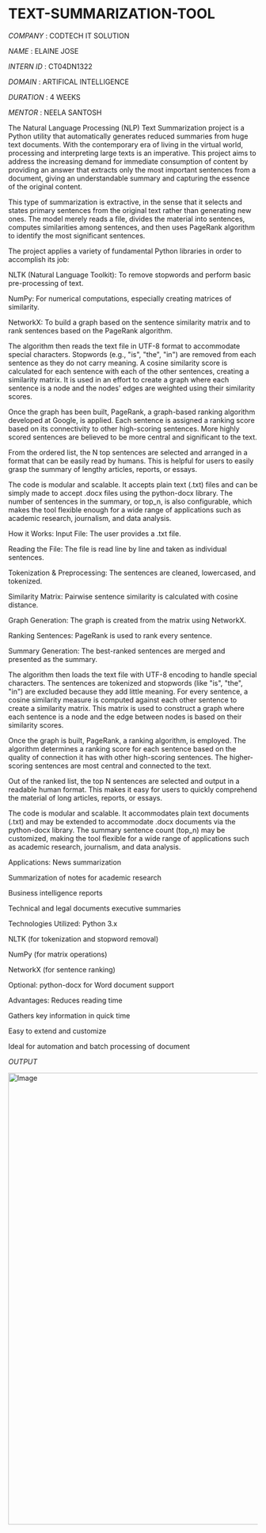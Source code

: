 # TEXT-SUMMARIZATION-TOOL

*COMPANY* : CODTECH IT SOLUTION

*NAME* : ELAINE JOSE

*INTERN ID* : CT04DN1322

*DOMAIN* : ARTIFICAL INTELLIGENCE

*DURATION* : 4 WEEKS

*MENTOR* : NEELA SANTOSH


The Natural Language Processing (NLP) Text Summarization project is a Python utility that automatically generates reduced summaries from huge text documents. With the contemporary era of living in the virtual world, processing and interpreting large texts is an imperative. This project aims to address the increasing demand for immediate consumption of content by providing an answer that extracts only the most important sentences from a document, giving an understandable summary and capturing the essence of the original content.

This type of summarization is extractive, in the sense that it selects and states primary sentences from the original text rather than generating new ones. The model merely reads a file, divides the material into sentences, computes similarities among sentences, and then uses PageRank algorithm to identify the most significant sentences.

The project applies a variety of fundamental Python libraries in order to accomplish its job:

NLTK (Natural Language Toolkit): To remove stopwords and perform basic pre-processing of text.

NumPy: For numerical computations, especially creating matrices of similarity.

NetworkX: To build a graph based on the sentence similarity matrix and to rank sentences based on the PageRank algorithm.

The algorithm then reads the text file in UTF-8 format to accommodate special characters. Stopwords (e.g., "is", "the", "in") are removed from each sentence as they do not carry meaning. A cosine similarity score is calculated for each sentence with each of the other sentences, creating a similarity matrix. It is used in an effort to create a graph where each sentence is a node and the nodes' edges are weighted using their similarity scores.

Once the graph has been built, PageRank, a graph-based ranking algorithm developed at Google, is applied. Each sentence is assigned a ranking score based on its connectivity to other high-scoring sentences. More highly scored sentences are believed to be more central and significant to the text.

From the ordered list, the N top sentences are selected and arranged in a format that can be easily read by humans. This is helpful for users to easily grasp the summary of lengthy articles, reports, or essays.

The code is modular and scalable. It accepts plain text (.txt) files and can be simply made to accept .docx files using the python-docx library. The number of sentences in the summary, or top_n, is also configurable, which makes the tool flexible enough for a wide range of applications such as academic research, journalism, and data analysis.

How it Works:
Input File: The user provides a .txt file.

Reading the File: The file is read line by line and taken as individual sentences.

Tokenization & Preprocessing: The sentences are cleaned, lowercased, and tokenized.

Similarity Matrix: Pairwise sentence similarity is calculated with cosine distance.

Graph Generation: The graph is created from the matrix using NetworkX.

Ranking Sentences: PageRank is used to rank every sentence.

Summary Generation: The best-ranked sentences are merged and presented as the summary.

The algorithm then loads the text file with UTF-8 encoding to handle special characters. The sentences are tokenized and stopwords (like "is", "the", "in") are excluded because they add little meaning. For every sentence, a cosine similarity measure is computed against each other sentence to create a similarity matrix. This matrix is used to construct a graph where each sentence is a node and the edge between nodes is based on their similarity scores.

Once the graph is built, PageRank, a ranking algorithm, is employed. The algorithm determines a ranking score for each sentence based on the quality of connection it has with other high-scoring sentences. The higher-scoring sentences are most central and connected to the text.

Out of the ranked list, the top N sentences are selected and output in a readable human format. This makes it easy for users to quickly comprehend the material of long articles, reports, or essays.

The code is modular and scalable. It accommodates plain text documents (.txt) and may be extended to accommodate .docx documents via the python-docx library. The summary sentence count (top_n) may be customized, making the tool flexible for a wide range of applications such as academic research, journalism, and data analysis.

Applications:
News summarization

Summarization of notes for academic research

Business intelligence reports

Technical and legal documents executive summaries

Technologies Utilized:
Python 3.x

NLTK (for tokenization and stopword removal)

NumPy (for matrix operations)

NetworkX (for sentence ranking)

Optional: python-docx for Word document support

Advantages:
Reduces reading time

Gathers key information in quick time

Easy to extend and customize

Ideal for automation and batch processing of document

*OUTPUT*

<img width="913" alt="Image" src="https://github.com/user-attachments/assets/e53cdf98-dcef-48f4-8cea-0c6cebf9da0c" />




